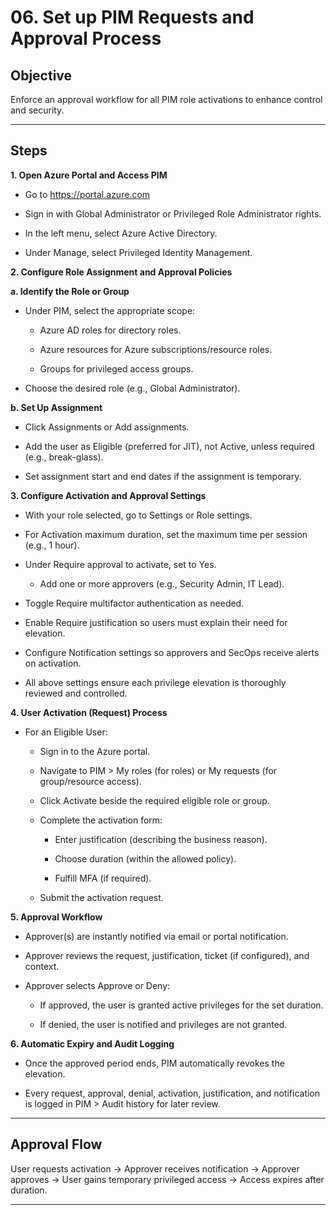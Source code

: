 # 06. Set up PIM Requests and Approval Process


## Objective

Enforce an approval workflow for all PIM role activations to enhance control and security.

---

## Steps

**1. Open Azure Portal and Access PIM**

* Go to https://portal.azure.com 

* Sign in with Global Administrator or Privileged Role Administrator rights.

* In the left menu, select Azure Active Directory.

* Under Manage, select Privileged Identity Management.

**2. Configure Role Assignment and Approval Policies**

**a. Identify the Role or Group**

* Under PIM, select the appropriate scope:

  * Azure AD roles for directory roles.

  * Azure resources for Azure subscriptions/resource roles.

  * Groups for privileged access groups.

* Choose the desired role (e.g., Global Administrator).

**b. Set Up Assignment**

* Click Assignments or Add assignments.

* Add the user as Eligible (preferred for JIT), not Active, unless required (e.g., break-glass).

* Set assignment start and end dates if the assignment is temporary.

**3. Configure Activation and Approval Settings**

* With your role selected, go to Settings or Role settings.

* For Activation maximum duration, set the maximum time per session (e.g., 1 hour).

* Under Require approval to activate, set to Yes.

  * Add one or more approvers (e.g., Security Admin, IT Lead).

* Toggle Require multifactor authentication as needed.

* Enable Require justification so users must explain their need for elevation.

* Configure Notification settings so approvers and SecOps receive alerts on activation.

* All above settings ensure each privilege elevation is thoroughly reviewed and controlled.

**4. User Activation (Request) Process**

* For an Eligible User:
  
  * Sign in to the Azure portal.

  * Navigate to PIM > My roles (for roles) or My requests (for group/resource access).

  * Click Activate beside the required eligible role or group.

  * Complete the activation form:

     * Enter justification (describing the business reason).

     * Choose duration (within the allowed policy).

     * Fulfill MFA (if required).

  * Submit the activation request.

**5. Approval Workflow**

* Approver(s) are instantly notified via email or portal notification.

* Approver reviews the request, justification, ticket (if configured), and context.

* Approver selects Approve or Deny:

   * If approved, the user is granted active privileges for the set duration.

   * If denied, the user is notified and privileges are not granted.

**6. Automatic Expiry and Audit Logging**

* Once the approved period ends, PIM automatically revokes the elevation.

* Every request, approval, denial, activation, justification, and notification is logged in PIM > Audit history for later review.

---

## **Approval Flow**

User requests activation -> Approver receives notification -> Approver approves -> User gains temporary privileged access -> Access expires after duration.

---

